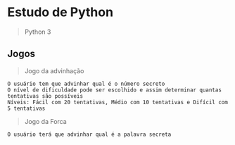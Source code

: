 # Estudo de Python

> Python 3

## Jogos

> Jogo da advinhação
```
O usuário tem que advinhar qual é o número secreto
O nível de dificuldade pode ser escolhido e assim determinar quantas tentativas são possíveis
Níveis: Fácil com 20 tentativas, Médio com 10 tentativas e Difícil com 5 tentativas
```

> Jogo da Forca
```
O usuário terá que advinhar qual é a palavra secreta
```
